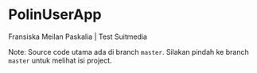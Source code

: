 # PolinUserApp
Fransiska Meilan Paskalia | Test Suitmedia

Note: Source code utama ada di branch `master`. Silakan pindah ke branch `master` untuk melihat isi project.
